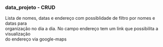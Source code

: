 ### data_projeto - CRUD

Lista de nomes, datas e endereço com possiblidade de filtro por nomes e datas para</br>
organização no dia a dia. No campo endereço tem um link que possibilita a visualização </br>
do endereço via google-maps



